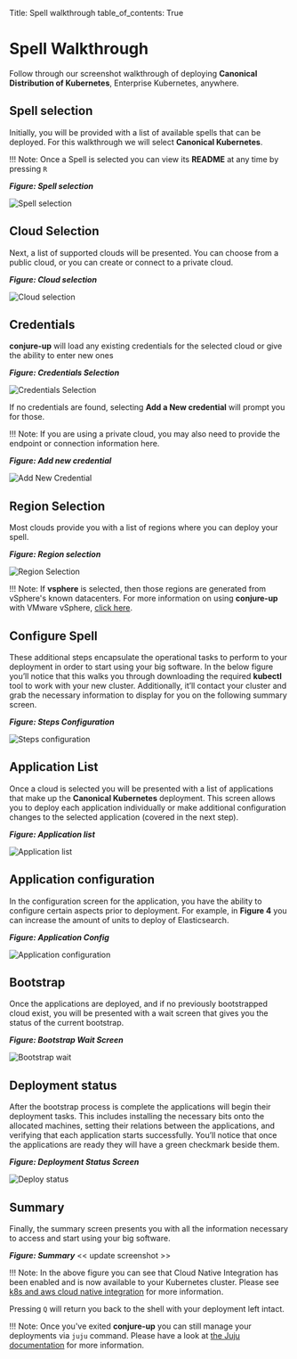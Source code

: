 Title: Spell walkthrough
table_of_contents: True

# Spell Walkthrough

Follow through our screenshot walkthrough of deploying **Canonical
Distribution of Kubernetes**, Enterprise Kubernetes, anywhere.

## Spell selection

Initially, you will be provided with a list of available spells that can be
deployed. For this walkthrough we will select **Canonical Kubernetes**.

!!! Note:
    Once a Spell is selected you can view its **README** at any time by
    pressing `R`

***Figure: Spell selection***

![Spell selection][spellselection]

## Cloud Selection

Next, a list of supported clouds will be presented. You can choose from a public
cloud, or you can create or connect to a private cloud.

***Figure: Cloud selection***

![Cloud selection][cloudselection]

## Credentials

**conjure-up** will load any existing credentials for the selected cloud or give
the ability to enter new ones

***Figure: Credentials Selection***

![Credentials Selection][credentialsselection]

If no credentials are found, selecting **Add a New credential** will prompt you for those.

!!! Note: If you are using a private cloud, you may also need to provide the
endpoint or connection information here.

***Figure: Add new credential***

![Add New Credential][newcredential]

## Region Selection

Most clouds provide you with a list of regions where you can deploy your spell.

***Figure: Region selection***

![Region Selection][regionselection]

!!! Note:
    If **vsphere** is selected, then those regions are generated from vSphere's
    known datacenters. For more information on using **conjure-up** with VMware vSphere, [click here](providers/vsphere.html).

## Configure Spell

These additional steps encapsulate the operational tasks to perform to your
deployment in order to start using your big software. In the below figure you’ll
notice that this walks you through downloading the required **kubectl** tool to
work with your new cluster. Additionally, it’ll contact your cluster and grab
the necessary information to display for you on the following summary screen.

***Figure: Steps Configuration***

![Steps configuration][stepsconfig]


## Application List

Once a cloud is selected you will be presented with a list of applications that
make up the **Canonical Kubernetes** deployment. This screen allows you to
deploy each application individually or make additional configuration changes
to the selected application (covered in the next step).

***Figure: Application list***

![Application list][applicationlist]

## Application configuration

In the configuration screen for the application, you have the ability to
configure certain aspects prior to deployment. For example, in **Figure 4** you
can increase the amount of units to deploy of Elasticsearch.

***Figure: Application Config***

![Application configuration][appconfig]

## Bootstrap

Once the applications are deployed, and if no previously bootstrapped cloud
exist, you will be presented with a wait screen that gives you the status of
the current bootstrap.

***Figure:  Bootstrap Wait Screen***

![Bootstrap wait][bootstrapwait]

## Deployment status

After the bootstrap process is complete the applications will begin their
deployment tasks. This includes installing the necessary bits onto the
allocated machines, setting their relations between the applications, and
verifying that each application starts successfully. You’ll notice that once
the applications are ready they will have a green checkmark beside them.

***Figure: Deployment Status Screen***

![Deploy status][deploystatus]

## Summary

Finally, the summary screen presents you with all the information necessary to
access and start using your big software.

***Figure: Summary***
<< update screenshot >>

!!! Note:
    In the above figure you can see that Cloud Native Integration has been
    enabled and is now available to your Kubernetes cluster. Please see [k8s and
    aws cloud native integration](cni/k8s-and-aws.html) for more information.

Pressing `Q` will return you back to the shell with your deployment left
intact.

!!! Note:
    Once you've exited **conjure-up** you can still manage your
    deployments via `juju` command. Please have a look at [the Juju documentation](https://jujucharms.com/docs/) for more information.

<!-- LINKS -->

<!-- IMAGES -->
[spellselection]: ../media/spell-selection.png
[cloudselection]: ../media/cloud-selection.png
[credentialsselection]: ../media/choose-credential.png
[newcredential]: ../media/add-credential.png
[regionselection]: ../media/choose-region.png
[applicationlist]: ../media/application-list.png
[appconfig]: ../media/application-config.png
[bootstrapwait]: ../media/bootstrap-wait.png
[deploystatus]: ../media/deploy-status.png
[stepsconfig]: ../media/steps-config.png
[summary]: ../media/summary.png

